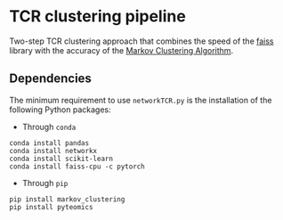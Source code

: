 # TCR clustering pipeline
Two-step TCR clustering approach that combines the speed of the [faiss](https://github.com/facebookresearch/faiss) library with the accuracy of the [Markov Clustering Algorithm](https://micans.org/mcl/).

## Dependencies
The minimum requirement to use `networkTCR.py` is the installation of the following Python packages:
<br/>
- Through `conda`
```
conda install pandas
conda install networkx
conda install scikit-learn
conda install faiss-cpu -c pytorch
```
- Through `pip`
```
pip install markov_clustering
pip install pyteomics
```